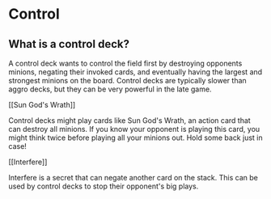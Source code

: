 # Control

## What is a control deck?

A control deck wants to control the field first by destroying opponents minions, negating their invoked cards, and eventually
having the largest and strongest minions on the board. Control decks are typically slower than aggro decks, but they can be
very powerful in the late game.

[[Sun God's Wrath]]

Control decks might play cards like Sun God's Wrath, an action card that can destroy all minions. If you know your
opponent is playing this card, you might think twice before playing all your minions out. Hold some back just in case!

[[Interfere]]

Interfere is a secret that can negate another card on the stack. This can be used by control decks to stop their opponent's
big plays.
